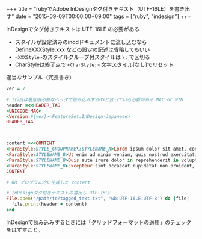 +++
title = "rubyでAdobe InDesignタグ付きテキスト（UTF-16LE）を書き出す"
date = "2015-09-09T00:00:00+09:00"
tags = ["ruby", "indesign"]
+++

InDesignでタグ付きテキストは UTF-16LE の必要がある

- スタイルが設定済みのinddドキュメントに流し込むなら <DefineXXXStyle:xxx> などの設定の記述は省略してもいい
- `<XXXStyle>`のスタイルグループ付スタイルは `\:` で区切る
- CharStyleは終了点で `<CharStyle:>` 文字スタイル[なし]でリセット

適当なサンプル（冗長書き）

```ruby
ver = 7

# 1行目は最低限必要なヘッダで読み込みするOSと合っている必要がある MAC or WIN
header =<<HEADER_TAG
<UNICODE-MAC>
<Version:#{ver}><FeatureSet:InDesign-Japanese>
HEADER_TAG



content =<<CONTENT
<ParaStyle:STYLE_GROUPNAME\:STYLENAME_A>Lorem ipsum dolor sit amet, consectetur adipisicing elit, sed do eiusmod tempor <CharStyle:CYAN>Incididunt ut la<CharStyle:>bore et dolore magna aliqua. 
<ParaStyle:STYLENAME_B>Ut enim ad minim veniam, quis nostrud exercitation ullamco laboris nisi ut aliquip ex ea commodo consequat.
<ParaStyle:STYLENAME_B>Duis aute irure dolor in reprehenderit in voluptate velit esse cillum dolore eu fugiat nulla pariatur.
<ParaStyle:STYLENAME_B>Excepteur sint occaecat cupidatat non proident, sunt in culpa qui officia deserunt mollit anim id est laborum.
CONTENT

# OR プログラム的に生成した content

# InDesignタグ付きテキストの書出し UTF-16LE
File.open("/path/to/tagged_text.txt", "wb:UTF-16LE:UTF-8") do |file|
  file.print(header + content)
end
```

InDesignで読み込みするときには「グリッドフォーマットの適用」のチェックをはずすこと。
